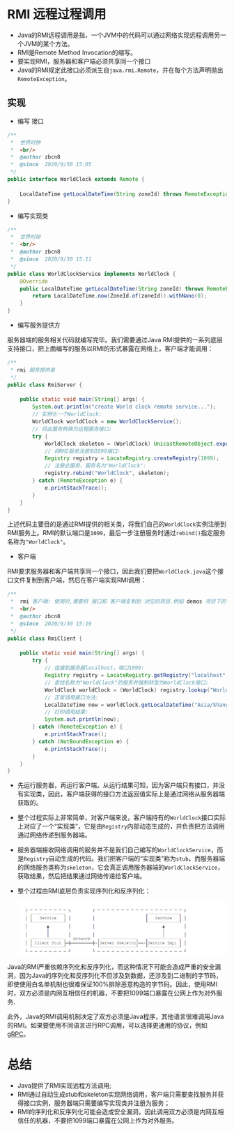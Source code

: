# RMI 远程过程调用

- Java的RMI远程调用是指，一个JVM中的代码可以通过网络实现远程调用另一个JVM的某个方法。
- RMI是Remote Method Invocation的缩写。
- 要实现RMI，服务器和客户端必须共享同一个接口
- Java的RMI规定此接口必须派生自`java.rmi.Remote`，并在每个方法声明抛出`RemoteException`。

## 实现

- 编写 接口

```java
/**
 *  世界时钟
 *  <br/>
 *  @author zbcn8
 *  @since  2020/9/30 15:05
 */
public interface WorldClock extends Remote {

    LocalDateTime getLocalDateTime(String zoneId) throws RemoteException;
}
```

- 编写实现类

```java
/**
 *  世界时钟
 *  <br/>
 *  @author zbcn8
 *  @since  2020/9/30 15:11
 */
public class WorldClockService implements WorldClock {
    @Override
    public LocalDateTime getLocalDateTime(String zoneId) throws RemoteException {
        return LocalDateTime.now(ZoneId.of(zoneId)).withNano(0);
    }
}
```

- 编写服务提供方

服务器端的服务相关代码就编写完毕。我们需要通过Java RMI提供的一系列底层支持接口，把上面编写的服务以RMI的形式暴露在网络上，客户端才能调用：

```java
/**
 * rmi 服务提供者
 */
public class RmiServer {

    public static void main(String[] args) {
        System.out.println("create World clock remote service...");
        // 实例化一个WorldClock:
        WorldClock worldClock = new WorldClockService();
        // 将此服务转换为远程服务接口:
        try {
            WorldClock skeleton = (WorldClock) UnicastRemoteObject.exportObject(worldClock, 0);
            // 将RMI服务注册到1099端口:
            Registry registry = LocateRegistry.createRegistry(1099);
            // 注册此服务，服务名为"WorldClock":
            registry.rebind("WorldClock", skeleton);
        } catch (RemoteException e) {
            e.printStackTrace();
        }
    }
}
```

上述代码主要目的是通过RMI提供的相关类，将我们自己的`WorldClock`实例注册到RMI服务上。RMI的默认端口是`1099`，最后一步注册服务时通过`rebind()`指定服务名称为`"WorldClock"`。

- 客户端

RMI要求服务器和客户端共享同一个接口，因此我们要把`WorldClock.java`这个接口文件复制到客户端，然后在客户端实现RMI调用：

```java
/**
 *  rmi 客户端: 使用时,需要将 接口和 客户端复制到 对应的项目.例如 demos 项目下的 com.zbcn.socket.rmi.RmiClient
 *  <br/>
 *  @author zbcn8
 *  @since  2020/9/30 15:19
 */
public class RmiClient {

    public static void main(String[] args) {
        try {
            // 连接到服务器localhost，端口1099:
            Registry registry = LocateRegistry.getRegistry("localhost", 1099);
            // 查找名称为"WorldClock"的服务并强制转型为WorldClock接口:
            WorldClock worldClock = (WorldClock) registry.lookup("WorldClock");
            // 正常调用接口方法:
            LocalDateTime now = worldClock.getLocalDateTime("Asia/Shanghai");
            // 打印调用结果:
            System.out.println(now);
        } catch (RemoteException e) {
            e.printStackTrace();
        } catch (NotBoundException e) {
            e.printStackTrace();
        }
    }
}
```

- 先运行服务器，再运行客户端。从运行结果可知，因为客户端只有接口，并没有实现类，因此，客户端获得的接口方法返回值实际上是通过网络从服务器端获取的。

- 整个过程实际上非常简单，对客户端来说，客户端持有的`WorldClock`接口实际上对应了一个“实现类”，它是由`Registry`内部动态生成的，并负责把方法调用通过网络传递到服务器端。

- 服务器端接收网络调用的服务并不是我们自己编写的`WorldClockService`，而是`Registry`自动生成的代码。我们把客户端的“实现类”称为`stub`，而服务器端的网络服务类称为`skeleton`，它会真正调用服务器端的`WorldClockService`，获取结果，然后把结果通过网络传递给客户端。

- 整个过程由RMI底层负责实现序列化和反序列化：

  ![image-20200930152340592](socket_05RMI/image-20200930152340592.png)

Java的RMI严重依赖序列化和反序列化，而这种情况下可能会造成严重的安全漏洞，因为Java的序列化和反序列化不但涉及到数据，还涉及到二进制的字节码，即使使用白名单机制也很难保证100%排除恶意构造的字节码。因此，使用RMI时，双方必须是内网互相信任的机器，不要把1099端口暴露在公网上作为对外服务.

此外，Java的RMI调用机制决定了双方必须是Java程序，其他语言很难调用Java的RMI。如果要使用不同语言进行RPC调用，可以选择更通用的协议，例如[gRPC](https://grpc.io/)。

# 总结

- Java提供了RMI实现远程方法调用;
- RMI通过自动生成stub和skeleton实现网络调用，客户端只需要查找服务并获得接口实例，服务器端只需要编写实现类并注册为服务；
- RMI的序列化和反序列化可能会造成安全漏洞，因此调用双方必须是内网互相信任的机器，不要把1099端口暴露在公网上作为对外服务。